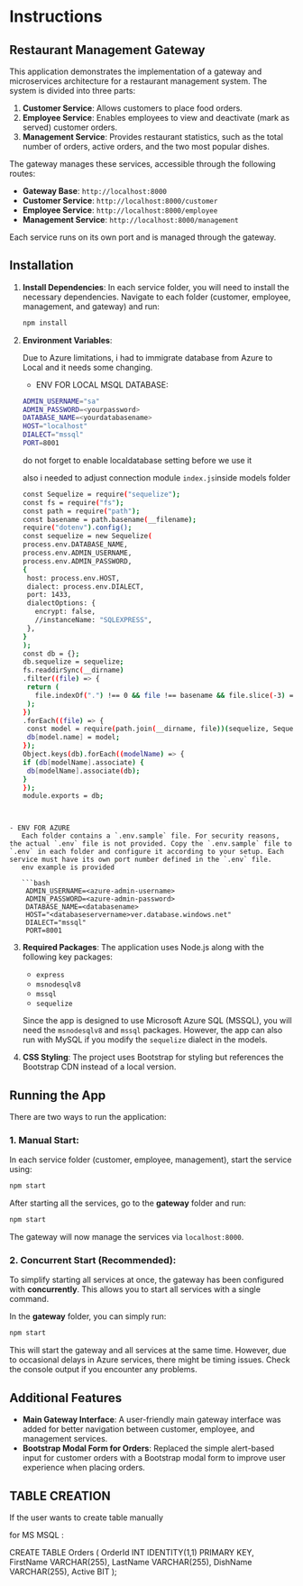 # Instructions

## Restaurant Management Gateway

This application demonstrates the implementation of a gateway and microservices architecture for a restaurant management system. The system is divided into three parts:

1. **Customer Service**: Allows customers to place food orders.
2. **Employee Service**: Enables employees to view and deactivate (mark as served) customer orders.
3. **Management Service**: Provides restaurant statistics, such as the total number of orders, active orders, and the two most popular dishes.

The gateway manages these services, accessible through the following routes:

- **Gateway Base**: `http://localhost:8000`
- **Customer Service**: `http://localhost:8000/customer`
- **Employee Service**: `http://localhost:8000/employee`
- **Management Service**: `http://localhost:8000/management`

Each service runs on its own port and is managed through the gateway.

## Installation

1. **Install Dependencies**:
   In each service folder, you will need to install the necessary dependencies. Navigate to each folder (customer, employee, management, and gateway) and run:

   ```bash
   npm install
   ```

2. **Environment Variables**:

   Due to Azure limitations, i had to immigrate database from Azure to Local and it needs some changing.

   - ENV FOR LOCAL MSQL DATABASE:

   ```bash
   ADMIN_USERNAME="sa"
   ADMIN_PASSWORD=<yourpassword>
   DATABASE_NAME=<yourdatabasename>
   HOST="localhost"
   DIALECT="mssql"
   PORT=8001
   ```

   do not forget to enable localdatabase setting before we use it

   also i needed to adjust connection module `index.js`inside models folder

   ```bash
   const Sequelize = require("sequelize");
   const fs = require("fs");
   const path = require("path");
   const basename = path.basename(__filename);
   require("dotenv").config();
   const sequelize = new Sequelize(
   process.env.DATABASE_NAME,
   process.env.ADMIN_USERNAME,
   process.env.ADMIN_PASSWORD,
   {
    host: process.env.HOST,
    dialect: process.env.DIALECT,
    port: 1433,
    dialectOptions: {
      encrypt: false,
      //instanceName: "SQLEXPRESS",
    },
   }
   );
   const db = {};
   db.sequelize = sequelize;
   fs.readdirSync(__dirname)
   .filter((file) => {
    return (
      file.indexOf(".") !== 0 && file !== basename && file.slice(-3) === ".js"
    );
   })
   .forEach((file) => {
    const model = require(path.join(__dirname, file))(sequelize, Sequelize);
    db[model.name] = model;
   });
   Object.keys(db).forEach((modelName) => {
   if (db[modelName].associate) {
    db[modelName].associate(db);
   }
   });
   module.exports = db;
   ```

````


- ENV FOR AZURE
   Each folder contains a `.env.sample` file. For security reasons, the actual `.env` file is not provided. Copy the `.env.sample` file to `.env` in each folder and configure it according to your setup. Each service must have its own port number defined in the `.env` file.
   env example is provided

   ```bash
    ADMIN_USERNAME=<azure-admin-username>
    ADMIN_PASSWORD=<azure-admin-password>
    DATABASE_NAME=<databasename>
    HOST="<databaseservername>ver.database.windows.net"
    DIALECT="mssql"
    PORT=8001
````

3. **Required Packages**:
   The application uses Node.js along with the following key packages:

   - `express`
   - `msnodesqlv8`
   - `mssql`
   - `sequelize`

   Since the app is designed to use Microsoft Azure SQL (MSSQL), you will need the `msnodesqlv8` and `mssql` packages. However, the app can also run with MySQL if you modify the `sequelize` dialect in the models.

4. **CSS Styling**:
   The project uses Bootstrap for styling but references the Bootstrap CDN instead of a local version.

## Running the App

There are two ways to run the application:

### 1. **Manual Start**:

In each service folder (customer, employee, management), start the service using:

```bash
npm start
```

After starting all the services, go to the **gateway** folder and run:

```bash
npm start
```

The gateway will now manage the services via `localhost:8000`.

### 2. **Concurrent Start** (Recommended):

To simplify starting all services at once, the gateway has been configured with **concurrently**. This allows you to start all services with a single command.

In the **gateway** folder, you can simply run:

```bash
npm start
```

This will start the gateway and all services at the same time. However, due to occasional delays in Azure services, there might be timing issues. Check the console output if you encounter any problems.

## Additional Features

- **Main Gateway Interface**: A user-friendly main gateway interface was added for better navigation between customer, employee, and management services.
- **Bootstrap Modal Form for Orders**: Replaced the simple alert-based input for customer orders with a Bootstrap modal form to improve user experience when placing orders.

## TABLE CREATION

If the user wants to create table manually

for MS MSQL :

CREATE TABLE Orders (
OrderId INT IDENTITY(1,1) PRIMARY KEY,
FirstName VARCHAR(255),
LastName VARCHAR(255),
DishName VARCHAR(255),
Active BIT
);
